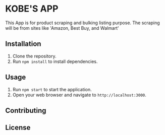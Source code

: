 # KOBE'S APP

This App is for product scraping and bulking listing purpose.
The scraping will be from sites like 'Amazon, Best Buy, and Walmart'

## Installation

1. Clone the repository.
2. Run `npm install` to install dependencies.

## Usage

1. Run `npm start` to start the application.
2. Open your web browser and navigate to `http://localhost:3000`.

## Contributing

## License
